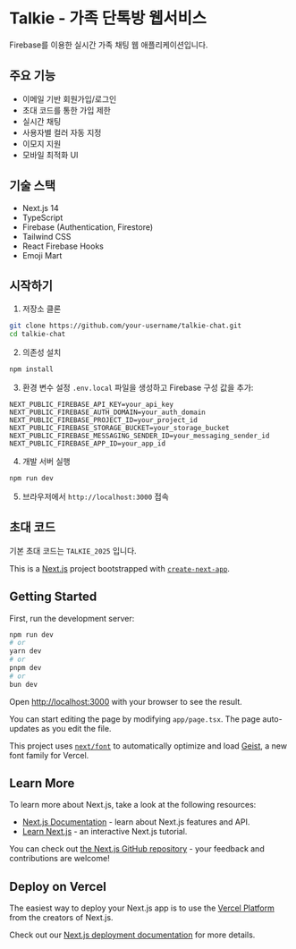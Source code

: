 # Talkie - 가족 단톡방 웹서비스

Firebase를 이용한 실시간 가족 채팅 웹 애플리케이션입니다.

## 주요 기능

- 이메일 기반 회원가입/로그인
- 초대 코드를 통한 가입 제한
- 실시간 채팅
- 사용자별 컬러 자동 지정
- 이모지 지원
- 모바일 최적화 UI

## 기술 스택

- Next.js 14
- TypeScript
- Firebase (Authentication, Firestore)
- Tailwind CSS
- React Firebase Hooks
- Emoji Mart

## 시작하기

1. 저장소 클론
```bash
git clone https://github.com/your-username/talkie-chat.git
cd talkie-chat
```

2. 의존성 설치
```bash
npm install
```

3. 환경 변수 설정
`.env.local` 파일을 생성하고 Firebase 구성 값을 추가:
```
NEXT_PUBLIC_FIREBASE_API_KEY=your_api_key
NEXT_PUBLIC_FIREBASE_AUTH_DOMAIN=your_auth_domain
NEXT_PUBLIC_FIREBASE_PROJECT_ID=your_project_id
NEXT_PUBLIC_FIREBASE_STORAGE_BUCKET=your_storage_bucket
NEXT_PUBLIC_FIREBASE_MESSAGING_SENDER_ID=your_messaging_sender_id
NEXT_PUBLIC_FIREBASE_APP_ID=your_app_id
```

4. 개발 서버 실행
```bash
npm run dev
```

5. 브라우저에서 `http://localhost:3000` 접속

## 초대 코드

기본 초대 코드는 `TALKIE_2025` 입니다.

This is a [Next.js](https://nextjs.org) project bootstrapped with [`create-next-app`](https://nextjs.org/docs/app/api-reference/cli/create-next-app).

## Getting Started

First, run the development server:

```bash
npm run dev
# or
yarn dev
# or
pnpm dev
# or
bun dev
```

Open [http://localhost:3000](http://localhost:3000) with your browser to see the result.

You can start editing the page by modifying `app/page.tsx`. The page auto-updates as you edit the file.

This project uses [`next/font`](https://nextjs.org/docs/app/building-your-application/optimizing/fonts) to automatically optimize and load [Geist](https://vercel.com/font), a new font family for Vercel.

## Learn More

To learn more about Next.js, take a look at the following resources:

- [Next.js Documentation](https://nextjs.org/docs) - learn about Next.js features and API.
- [Learn Next.js](https://nextjs.org/learn) - an interactive Next.js tutorial.

You can check out [the Next.js GitHub repository](https://github.com/vercel/next.js) - your feedback and contributions are welcome!

## Deploy on Vercel

The easiest way to deploy your Next.js app is to use the [Vercel Platform](https://vercel.com/new?utm_medium=default-template&filter=next.js&utm_source=create-next-app&utm_campaign=create-next-app-readme) from the creators of Next.js.

Check out our [Next.js deployment documentation](https://nextjs.org/docs/app/building-your-application/deploying) for more details.
